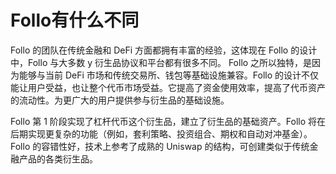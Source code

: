 # Follo有什么不同

Follo 的团队在传统金融和 DeFi 方面都拥有丰富的经验，这体现在 Follo 的设计中，Follo 与大多数 y 衍生品协议和平台都有很多不同。
Follo 之所以独特，是因为能够与当前 DeFi 市场和传统交易所、钱包等基础设施兼容。Follo 的设计不仅能让用户受益，也让整个代币市场受益。它提高了资金使用效率，提高了代币资产的流动性。为更广大的用户提供参与衍生品的基础设施。

Follo 第 1 阶段实现了杠杆代币这个衍生品，建立了衍生品的基础资产。Follo 将在后期实现更复杂的功能（例如，套利策略、投资组合、期权和自动对冲基金）。
Follo 的容错性好，技术上参考了成熟的 Uniswap 的结构，可创建类似于传统金融产品的各类衍生品。







